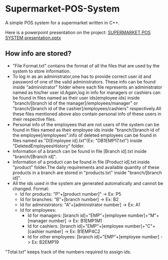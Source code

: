 # Supermarket-POS-System
A simple POS system for a supermarket written in C++.

Here is a powerpoint presentation on the project:
[SUPERMARKET POS SYSTEM presentation.pptx](https://github.com/RamisaMaliat/Supermarket-POS-System/files/5241246/SUPERMARKET.POS.SYSTEM.presentation.pptx)

## How info are stored?
- "File Format.txt" contains the format of all the files that are used by the system to store information.
- To log in as an administrator,one has to provide correct user id and password of one of the valid administrators. 
These info can be found inside "administrator" folder where each file represents an administrator named
as his/her user id.Again,log in info for managers or cashiers can be found in files named as their user ids(employee ids)
inside "branch/[branch id of the manager]/employees/manager" or "branch/[branch id of the cashier]/employees/cashiers"
respectively.All these files mentioned above also contain personal info of these users in their respective files.
- Personal info of the employees that are not users of the system can be found in files named as their employee ids
inside "branch/[branch id of the employee]/employees".info of deleted employees can be found in files named as 
"D[Employee id].txt"(Ex: "DB1EMP17.txt") inside "DeletedEmployeesHistory" folder.
- Information of a branch can be found in file [Branch id].txt inside "branch/[Branch id]". 
- Information of a product can be found in file [Product id].txt inside "product" folder.The daily requirements
and available quantity of these products in a branch are stored in "products.txt" inside "branch/[branch id]".
- All the ids used in the system are generated automatically and cannot be changed. Format:
	- Id for products: "P"+[product number]" -> Ex: P5
	- Id for branches: "B"+[branch number] -> Ex: B2
	- Id for administrators: "A"+[administrator number] -> Ex: A1
	- Id for employees:
		- Id for managers: [branch id]+"EMP"+[employee number]+"M"+[manager number] -> Ex: B1EMP1M1
		- Id for cashiers: [branch id]+"EMP"+[employee number]+"C"+[cashier number] -> Ex: B1EMP4C2
		- Id for other employees: [branch id]+"EMP"+[employee number] -> Ex: B2EMP19
    
 "Total.txt" keeps track of the numbers required to assign ids.
